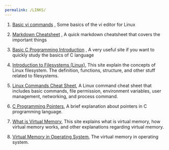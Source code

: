 ```yaml
---
permalink: /LINKS/
---
```


1. [Basic vi commands](https://www.cs.colostate.edu/helpdocs/vi.html) , Some basics of the vi editor for Linux

2. [Markdown Cheatsheet](https://github.com/adam-p/markdown-here/wiki/Markdown-Cheatsheet) , A quick markdown cheatsheet that covers the important things

3. [Basic C Programming Introduction](https://fresh2refresh.com/c-programming/c-basic-program/) , A very useful site if you want to quickly study the basics of C language

4. [Introduction to Filesystems (Linux)](https://opensource.com/life/16/10/introduction-linux-filesystems), This site explain the concepts of Linux filesystem. The definition, functions, structure, and other stuff related to filesystems.

5. [Linux Commands Cheat Sheet](https://www.guru99.com/linux-commands-cheat-sheet.html), A Linux command cheat sheet that includes basic commands, file permission, environment variables, user management, networking, and process command.

6. [C Programming Pointers](https://www.guru99.com/c-pointers.html), A brief explanation about pointers in C programming language.

7. [What is Virtual Memory](https://searchstorage.techtarget.com/definition/virtual-memory), This site explains what is virtual memory, how virtual memory works, and other explanations regarding virtual memory.

8. [Virtual Memory in Operating System](https://www.geeksforgeeks.org/virtual-memory-in-operating-system/), The virtual memory in operating system.
